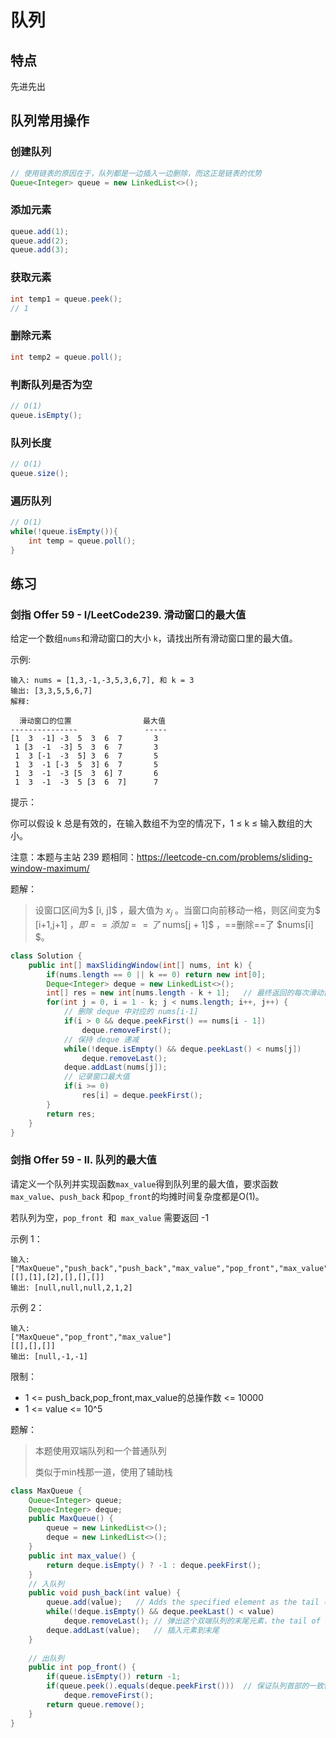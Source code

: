 # 队列

## 特点

先进先出



## 队列常用操作

### 创建队列

```java
// 使用链表的原因在于，队列都是一边插入一边删除，而这正是链表的优势
Queue<Integer> queue = new LinkedList<>();
```

### 添加元素

```java
queue.add(1);
queue.add(2);
queue.add(3);
```

### 获取元素

```java
int temp1 = queue.peek();
// 1
```

### 删除元素

```java
int temp2 = queue.poll();
```

### 判断队列是否为空

```java
// O(1)
queue.isEmpty();
```

### 队列长度

```java
// O(1)
queue.size();
```

### 遍历队列

```java
// O(1)
while(!queue.isEmpty()){
    int temp = queue.poll();
}
```



## 练习

### 剑指 Offer 59 - I/LeetCode239. 滑动窗口的最大值

给定一个数组` nums `和滑动窗口的大小 `k`，请找出所有滑动窗口里的最大值。

示例:

```
输入: nums = [1,3,-1,-3,5,3,6,7], 和 k = 3
输出: [3,3,5,5,6,7] 
解释: 

  滑动窗口的位置                最大值
---------------               -----
[1  3  -1] -3  5  3  6  7       3
 1 [3  -1  -3] 5  3  6  7       3
 1  3 [-1  -3  5] 3  6  7       5
 1  3  -1 [-3  5  3] 6  7       5
 1  3  -1  -3 [5  3  6] 7       6
 1  3  -1  -3  5 [3  6  7]      7
```


提示：

你可以假设 k 总是有效的，在输入数组不为空的情况下，1 ≤ k ≤ 输入数组的大小。

注意：本题与主站 239 题相同：https://leetcode-cn.com/problems/sliding-window-maximum/

题解：

>设窗口区间为$ [i, j]$ ，最大值为 $x_j$ 。当窗口向前移动一格，则区间变为$ [i+1,j+1] $，即==添加==了$ nums[j + 1]$ ，==删除==了 $nums[i] $。

```java
class Solution {
    public int[] maxSlidingWindow(int[] nums, int k) {
        if(nums.length == 0 || k == 0) return new int[0];
        Deque<Integer> deque = new LinkedList<>();
        int[] res = new int[nums.length - k + 1];	// 最终返回的每次滑动窗口最大值组成的数组
        for(int j = 0, i = 1 - k; j < nums.length; i++, j++) {
            // 删除 deque 中对应的 nums[i-1]
            if(i > 0 && deque.peekFirst() == nums[i - 1])
                deque.removeFirst();
            // 保持 deque 递减
            while(!deque.isEmpty() && deque.peekLast() < nums[j])
                deque.removeLast();
            deque.addLast(nums[j]);
            // 记录窗口最大值
            if(i >= 0)
                res[i] = deque.peekFirst();
        }
        return res;
    }
}
```



### 剑指 Offer 59 - II. 队列的最大值

请定义一个队列并实现函数` max_value `得到队列里的最大值，要求函数`max_value`、`push_back` 和` pop_front `的均摊时间复杂度都是O(1)。

若队列为空，`pop_front `和` max_value` 需要返回 -1

示例 1：

```
输入: 
["MaxQueue","push_back","push_back","max_value","pop_front","max_value"]
[[],[1],[2],[],[],[]]
输出: [null,null,null,2,1,2]
```


示例 2：

```
输入: 
["MaxQueue","pop_front","max_value"]
[[],[],[]]
输出: [null,-1,-1]
```


限制：

- 1 <= push_back,pop_front,max_value的总操作数 <= 10000
- 1 <= value <= 10^5

题解：

> 本题使用双端队列和一个普通队列
>
> 类似于min栈那一道，使用了辅助栈

```java
class MaxQueue {
    Queue<Integer> queue;
    Deque<Integer> deque;
    public MaxQueue() {
        queue = new LinkedList<>();
        deque = new LinkedList<>();
    }
    public int max_value() {
        return deque.isEmpty() ? -1 : deque.peekFirst();
    }
  	// 入队列
    public void push_back(int value) {
        queue.add(value);	// Adds the specified element as the tail (last element) of this list.
        while(!deque.isEmpty() && deque.peekLast() < value)
            deque.removeLast();	// 弹出这个双端队列的末尾元素，the tail of this deque, or null if this deque is empty
        deque.addLast(value);	// 插入元素到末尾
    }
  
  	// 出队列
    public int pop_front() {
        if(queue.isEmpty()) return -1;
        if(queue.peek().equals(deque.peekFirst()))	// 保证队列首部的一致性
            deque.removeFirst();
        return queue.remove();
    }
}
```

